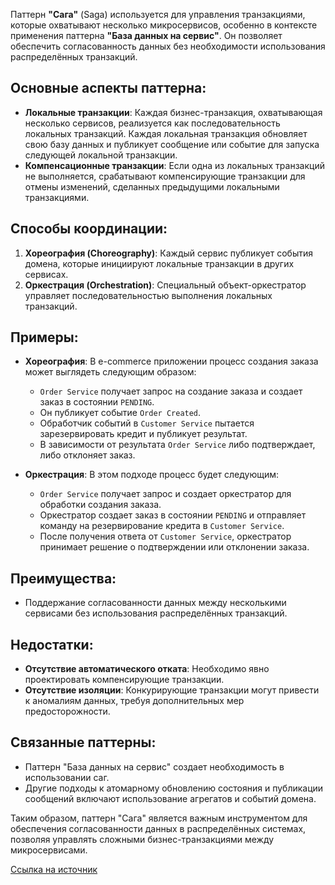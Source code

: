 Паттерн **"Сага"** (Saga) используется для управления транзакциями, которые охватывают несколько микросервисов, особенно в контексте применения паттерна **"База данных на сервис"**. Он позволяет обеспечить согласованность данных без необходимости использования распределённых транзакций.

## Основные аспекты паттерна:

- **Локальные транзакции**: Каждая бизнес-транзакция, охватывающая несколько сервисов, реализуется как последовательность локальных транзакций. Каждая локальная транзакция обновляет свою базу данных и публикует сообщение или событие для запуска следующей локальной транзакции.
- **Компенсационные транзакции**: Если одна из локальных транзакций не выполняется, срабатывают компенсирующие транзакции для отмены изменений, сделанных предыдущими локальными транзакциями.

## Способы координации:

1. **Хореография (Choreography)**: Каждый сервис публикует события домена, которые инициируют локальные транзакции в других сервисах.
2. **Оркестрация (Orchestration)**: Специальный объект-оркестратор управляет последовательностью выполнения локальных транзакций.

## Примеры:

- **Хореография**: В e-commerce приложении процесс создания заказа может выглядеть следующим образом:
    
    - `Order Service` получает запрос на создание заказа и создает заказ в состоянии `PENDING`.
    - Он публикует событие `Order Created`.
    - Обработчик событий в `Customer Service` пытается зарезервировать кредит и публикует результат.
    - В зависимости от результата `Order Service` либо подтверждает, либо отклоняет заказ.
    
- **Оркестрация**: В этом подходе процесс будет следующим:
    
    - `Order Service` получает запрос и создает оркестратор для обработки создания заказа.
    - Оркестратор создает заказ в состоянии `PENDING` и отправляет команду на резервирование кредита в `Customer Service`.
    - После получения ответа от `Customer Service`, оркестратор принимает решение о подтверждении или отклонении заказа.
    

## Преимущества:

- Поддержание согласованности данных между несколькими сервисами без использования распределённых транзакций.

## Недостатки:

- **Отсутствие автоматического отката**: Необходимо явно проектировать компенсирующие транзакции.
- **Отсутствие изоляции**: Конкурирующие транзакции могут привести к аномалиям данных, требуя дополнительных мер предосторожности.

## Связанные паттерны:

- Паттерн "База данных на сервис" создает необходимость в использовании саг.
- Другие подходы к атомарному обновлению состояния и публикации сообщений включают использование агрегатов и событий домена.

Таким образом, паттерн "Сага" является важным инструментом для обеспечения согласованности данных в распределённых системах, позволяя управлять сложными бизнес-транзакциями между микросервисами.

[Ссылка на источник](https://microservices.io/patterns/data/saga.html)